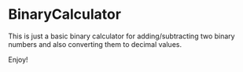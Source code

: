 # BinaryCalculator

This is just a basic binary calculator for adding/subtracting two binary numbers and also converting them to decimal values. 

Enjoy!
